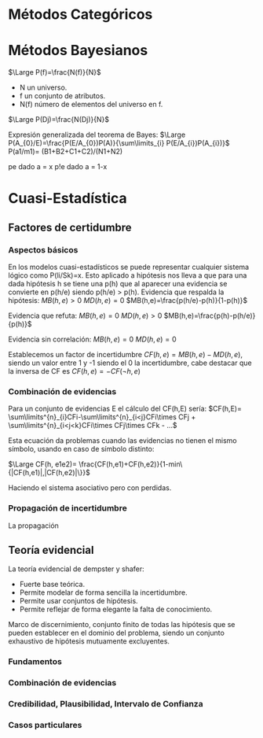 # Métodos Categóricos

# Métodos Bayesianos

$\Large P(f)=\frac{N(f)}{N}$
- N un universo.
- f un conjunto de atributos.
- N(f) número de elementos del universo en f.

$\Large P(Dj)=\frac{N(Dj)}{N}$


Expresión generalizada del teorema de Bayes:
$\Large P(A_{0}/E)=\frac{P(E/A_{0})P(A)}{\sum\limits_{i} P(E/A_{i})P(A_{i})}$
P(a1/m1)= (B1+B2+C1+C2)/(N1+N2)

pe dado a = x 
p!e dado a = 1-x

# Cuasi-Estadística
## Factores de certidumbre
### Aspectos básicos
En los modelos cuasi-estadísticos se puede representar cualquier sistema lógico como P(li/Sk)=x.
Esto aplicado a hipótesis nos lleva a que para una dada hipótesis h se tiene una p(h) que al aparecer una evidencia se convierte en p(h/e) siendo p(h/e) > p(h).
Evidencia que respalda la hipótesis:
$MB(h,e)>0$
$MD(h,e)=0$
$MB(h,e)=\frac{p(h/e)-p(h)}{1-p(h)}$

Evidencia que refuta:
$MB(h,e)=0$
$MD(h,e)>0$
$MB(h,e)=\frac{p(h)-p(h/e)}{p(h)}$

Evidencia sin correlación:
$MB(h,e)=0$
$MD(h,e)=0$

Establecemos un factor de incertidumbre $CF(h,e)= MB(h,e)-MD(h,e)$, siendo un valor entre 1 y -1 siendo el 0 la incertidumbre, cabe destacar que la inversa de CF es $CF(h,e)=-CF(\neg h,e)$
### Combinación de evidencias
Para un conjunto de evidencias E el cálculo del CF(h,E) sería:
$CF(h,E)= \sum\limits^{n}_{i}CFi-\sum\limits^{n}_{i<j}CFi\times CFj + \sum\limits^{n}_{i<j<k}CFi\times CFj\times CFk - ...$

Esta ecuación da problemas cuando las evidencias no tienen el mismo símbolo, usando en caso de símbolo distinto:

$\Large CF(h, e1e2)= \frac{CF(h,e1)+CF(h,e2)}{1-min\{|CF(h,e1)|,|CF(h,e2)|\}}$

Haciendo el sistema asociativo pero con perdidas.
### Propagación de incertidumbre
La propagación 

## Teoría evidencial
La teoría evidencial de dempster y shafer:
- Fuerte base teórica.
- Permite modelar de forma sencilla la incertidumbre.
- Permite usar conjuntos de hipótesis.
- Permite reflejar de forma elegante la falta de conocimiento.

Marco de discernimiento, conjunto finito de todas las hipótesis que se pueden establecer en el dominio del problema, siendo un conjunto exhaustivo de hipótesis mutuamente excluyentes.
### Fundamentos
### Combinación de evidencias
### Credibilidad, Plausibilidad, Intervalo de Confianza
### Casos particulares
